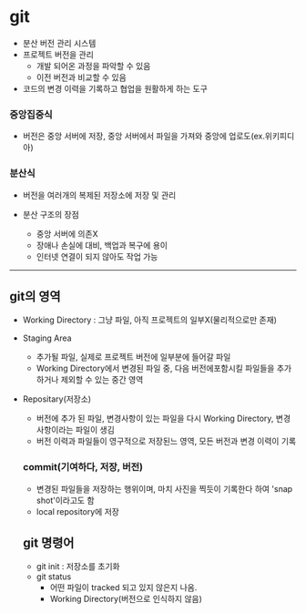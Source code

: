 # git

- 분산 버전 관리 시스템
- 프로젝트 버전을 관리
  - 개발 되어온 과정을 파악할 수 있음
  - 이전 버전과 비교할 수 있음
- 코드의 변경 이력을 기록하고 협업을 원활하게 하는 도구

### 중앙집중식
- 버전은 중앙 서버에 저장, 중앙 서버에서 파일을 가져와 중앙에 업로도(ex.위키피디아)

### 분산식
- 버전을 여러개의 복제된 저장소에 저장 및 관리

- 분산 구조의 장점
  - 중앙 서버에 의존X
  - 장애나 손실에 대비, 백업과 복구에 용이
  - 인터넷 연결이 되지 않아도 작업 가능
---
## git의 영역
- Working Directory : 그냥 파일, 아직 프로젝트의 일부X(물리적으로만 존재)
- Staging Area 
  - 추가될 파일, 실제로 프로젝트 버전에 일부분에 들어갈 파일
  - Working Directory에서 변경된 파일 중, 다음 버전에포함시킬 파일들을 추가하거나 제외할 수 있는 중간 영역
- Repositary(저장소) 
  - 버전에 추가 된 파일, 변경사항이 있는 파일을 다시 Working Directory, 변경사항이라는 파일이 생김
  - 버전 이력과 파일들이 영구적으로 저장된느 영역, 모든 버전과 변경 이력이 기록

  ### commit(기여하다, 저장, 버전)
  - 변경된 파일들을 저장하는 행위이며, 마치 사진을 찍듯이 기록한다 하여 'snap shot'이라고도 함
  - local repository에 저장

  ## git 명령어
  - git init : 저장소를 초기화
  - git status 
    - 어떤 파일이 tracked 되고 있지 않은지 나옴.
    - Working Directory(버전으로 인식하지 않음)
